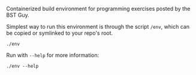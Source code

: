 Containerized build environment for programming exercises posted by the BST Guy.

Simplest way to run this environment is through the script `/env`, which can be
copied or symlinked to your repo's root.

```
./env
```

Run with `--help` for more information:

```
./env --help
```
